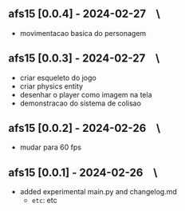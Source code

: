 
## afs15 [0.0.4] - 2024-02-27 &ensp; \

- movimentacao basica do personagem

## afs15 [0.0.3] - 2024-02-27 &ensp; \

- criar esqueleto do jogo
- criar physics entity
- desenhar o player como imagem na tela
- demonstracao do sistema de colisao 


## afs15 [0.0.2] - 2024-02-26 &ensp; \

- mudar para 60 fps


## afs15 [0.0.1] - 2024-02-26 &ensp; \

- added experimental main.py and changelog.md
  - ``etc``: etc
